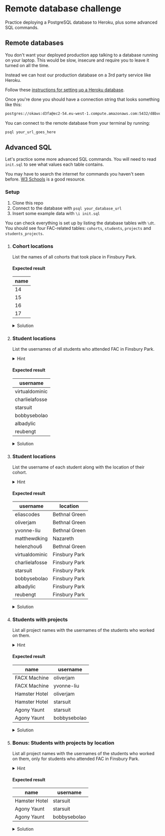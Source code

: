 # Remote database challenge

Practice deploying a PostgreSQL database to Heroku, plus some advanced SQL commands.

## Remote databases

You don't want your deployed production app talking to a database running on your laptop. This would be slow, insecure and require you to leave it turned on all the time.

Instead we can host our production database on a 3rd party service like Heroku.

Follow these [instructions for setting up a Heroku database](https://dev.to/prisma/how-to-setup-a-free-postgresql-database-on-heroku-1dc1).

Once you're done you should have a connection string that looks something like this:

```sh
postgres://okaws:d3fa@ec2-54.eu-west-1.compute.amazonaws.com:5432/d8bvo
```

You can connect to the remote database from your terminal by running:

```sh
psql your_url_goes_here
```

## Advanced SQL

Let's practice some more advanced SQL commands. You will need to read `init.sql` to see what values each table contains.

You may have to search the internet for commands you haven't seen before. [W3 Schools](https://www.w3schools.com/sql/) is a good resource.

### Setup

1. Clone this repo
1. Connect to the database with `psql your_database_url`
1. Insert some example data with `\i init.sql`

You can check everything is set up by listing the database tables with `\dt`. You should see four FAC-related tables: `cohorts`, `students`, `projects` and `students_projects`.

1.  ### Cohort locations

    List the names of all cohorts that took place in Finsbury Park.

    #### Expected result

    | name |
    | ---- |
    | 14   |
    | 15   |
    | 16   |
    | 17   |

    <details>
    <summary>Solution</summary>

    ```sql
    SELECT name FROM cohorts WHERE location = 'Finsbury Park';
    ```

    </details>

1.  ### Student locations

    List the usernames of all students who attended FAC in Finsbury Park.

    <details>
    <summary>Hint</summary>
    You need to use the query from the previous question.
    </details>

    #### Expected result

    | username       |
    | -------------- |
    | virtualdominic |
    | charlielafosse |
    | starsuit       |
    | bobbysebolao   |
    | albadylic      |
    | reubengt       |

    <details>
    <summary>Solution</summary>

    ```sql
    SELECT username FROM students WHERE cohort_name IN (
      SELECT name FROM cohorts WHERE location = 'Finsbury Park'
    );
    ```

    </details>

1.  ### Student locations

    List the username of each student along with the location of their cohort.

    <details>
    <summary>Hint</summary>
    Remember you can use joins to connect two tables together and access information from both.
    </details>

    #### Expected result

    | username       | location      |
    | -------------- | ------------- |
    | eliascodes     | Bethnal Green |
    | oliverjam      | Bethnal Green |
    | yvonne-liu     | Bethnal Green |
    | matthewdking   | Nazareth      |
    | helenzhou6     | Bethnal Green |
    | virtualdominic | Finsbury Park |
    | charlielafosse | Finsbury Park |
    | starsuit       | Finsbury Park |
    | bobbysebolao   | Finsbury Park |
    | albadylic      | Finsbury Park |
    | reubengt       | Finsbury Park |

    <details>
    <summary>Solution</summary>

    ```sql
    SELECT students.username, cohorts.location FROM students
      INNER JOIN cohorts ON students.cohort_name = cohorts.name;
    ```

    </details>

1.  ### Students with projects

    List all project names with the usernames of the students who worked on them.

    <details>
    <summary>Hint</summary>

    Since projects-to-students is a _many-to-many_ relationship (each project can have multiple authors, each student can have multiple projects) we can't link them with just IDs. We need a whole separate table to keep track of which students worked on which projects.

    This is often called a _join table_, or _junction table_. You'll need to join to this as an intermediary step to link projects to students.

    </details>

    #### Expected result

    | name          | username     |
    | ------------- | ------------ |
    | FACX Machine  | oliverjam    |
    | FACX Machine  | yvonne-liu   |
    | Hamster Hotel | oliverjam    |
    | Hamster Hotel | starsuit     |
    | Agony Yaunt   | starsuit     |
    | Agony Yaunt   | bobbysebolao |

    <details>
    <summary>Solution</summary>

    ```sql
    SELECT projects.name, students.username FROM projects
      INNER JOIN students_projects ON projects.id = students_projects.project_id
      INNER JOIN students ON students.username = students_projects.student_username;
    ```

    </details>

1.  ### Bonus: Students with projects by location

    List all project names with the usernames of the students who worked on them, only for students who attended FAC in Finsbury Park.

    <details>
    <summary>Hint</summary>
    You've written all the queries you need in previous steps.
    </details>

    #### Expected result

    | name          | username     |
    | ------------- | ------------ |
    | Hamster Hotel | starsuit     |
    | Agony Yaunt   | starsuit     |
    | Agony Yaunt   | bobbysebolao |

    <details>
    <summary>Solution</summary>

    ```sql
    SELECT projects.name, students.username FROM projects
      INNER JOIN students_projects ON projects.id = students_projects.project_id
      INNER JOIN students ON students.username = students_projects.student_username
      WHERE students.username IN (
        SELECT username FROM students
          WHERE cohort_name IN (
            SELECT name FROM cohorts WHERE location = 'Finsbury Park'
          )
      );
    ```

    </details>
